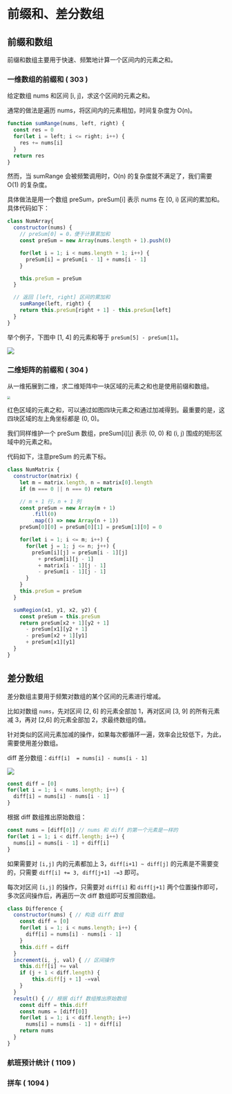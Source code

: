 # 前缀和、差分数组

## 前缀和数组

前缀和数组主要用于快速、频繁地计算一个区间内的元素之和。

### 一维数组的前缀和 ( 303 )

给定数组 nums 和区间 [i, j]，求这个区间的元素之和。

通常的做法是遍历 nums，将区间内的元素相加，时间复杂度为 O(n)。

```javascript
function sumRange(nums, left, right) {
  const res = 0
  for(let i = left; i <= right; i++) {
    res += nums[i]
  }
  return res
}
```

然而，当 sumRange 会被频繁调用时，O(n) 的复杂度就不满足了，我们需要 O(1) 的复杂度。

具体做法是用一个数组 preSum，preSum[i] 表示 nums 在 [0, i) 区间的累加和。具体代码如下：

```javascript
class NumArray{
  constructor(nums) {
    // preSum[0] = 0，便于计算累加和
    const preSum = new Array(nums.length + 1).push(0)

    for(let i = 1; i < nums.length + 1; i++) {
      preSum[i] = preSum[i - 1] + nums[i - 1]
    }

    this.preSum = preSum
  }

  // 返回 [left, right] 区间的累加和
	sumRange(left, right) {
    return this.preSum[right + 1] - this.preSum[left]
  }
}
```

举个例子，下图中 [1, 4] 的元素和等于 `preSum[5] - preSum[1]`。

<img class="img-mid" src="http://rt9iekfji.hn-bkt.clouddn.com/e6c9d24egy1h5hpwi5aakj20ca039q2x.jpg" />

### 二维矩阵的前缀和 ( 304 )

从一维拓展到二维，求二维矩阵中一块区域的元素之和也是使用前缀和数组。

<img class="img-mid" src="http://rt9iekfji.hn-bkt.clouddn.com/e6c9d24egy1h5i55xhxtzj20zk0k0gmg.jpg" style="zoom: 45%;" />

红色区域的元素之和，可以通过如图四块元素之和通过加减得到。最重要的是，这四块区域的左上角坐标都是 (0, 0)。

我们同样维护一个 preSum 数组，preSum[i][j] 表示 (0, 0) 和 (i, j) 围成的矩形区域中的元素之和。

代码如下，注意preSum 的元素下标。

```javascript
class NumMatrix {
  constructor(matrix) {
    let m = matrix.length, n = matrix[0].length
    if (m === 0 || n === 0) return

    // m + 1 行，n + 1 列
    const preSum = new Array(m + 1)
    	.fill(0)
    	.map(() => new Array(n + 1))
    preSum[0][0] = preSum[0][1] = preSum[1][0] = 0

    for(let i = 1; i <= m; i++) {
      for(let j = 1; j <= n; j++) {
        preSum[i][j] = preSum[i - 1][j]
          + preSum[i][j - 1]
          + matrix[i - 1][j - 1]
          - preSum[i - 1][j - 1]
      }
    }
    this.preSum = preSum
  }

  sumRegion(x1, y1, x2, y2) {
    const preSum = this.preSum
    return preSum[x2 + 1][y2 + 1]
      - preSum[x1][y2 + 1]
      - preSum[x2 + 1][y1]
      + preSum[x1][y1]
  }
}
```

## 差分数组

差分数组主要用于频繁对数组的某个区间的元素进行增减。

比如对数组 `nums`，先对区间 [2, 6] 的元素全部加 1，再对区间 [3, 9] 的所有元素减 3，再对 [2,6] 的元素全部加 2，求最终数组的值。

针对类似的区间元素加减的操作，如果每次都循环一遍，效率会比较低下，为此，需要使用差分数组。

diff 差分数组：`diff[i]  = nums[i] - nums[i - 1]`

<img class="img-mid" src="http://rt9iekfji.hn-bkt.clouddn.com/e6c9d24egy1h5ic7wgv5tj209r039q2v.jpg" />

```javascript
const diff = [0]
for(let i = 1; i < nums.length; i++) {
  diff[i] = nums[i] - nums[i - 1]
}
```

根据 diff 数组推出原始数组：

```javascript
const nums = [diff[0]] // nums 和 diff 的第一个元素是一样的
for(let i = 1; i < diff.length; i++) {
  nums[i] = nums[i - 1] + diff[i]
}
```

如果需要对 `[i,j]` 内的元素都加上 3，`diff[i+1] ~ diff[j]` 的元素是不需要变的，只需要 `diff[i] += 3, diff[j+1] -=3` 即可。

每次对区间 `[i,j]` 的操作，只需要对 `diff[i]` 和 `diff[j+1]` 两个位置操作即可，多次区间操作后，再遍历一次 diff 数组即可反推回数组。

```javascript
class Difference {
  constructor(nums) { // 构造 diff 数组
    const diff = [0]
    for(let i = 1; i < nums.length; i++) {
      diff[i] = nums[i] - nums[i - 1]
    }
    this.diff = diff
  }
  increment(i, j, val) { // 区间操作
    this.diff[i] += val
    if (j + 1 < diff.length) {
    	this.diff[j + 1] -=val
    }
  }
  result() { // 根据 diff 数组推出原始数组
    const diff = this.diff
    const nums = [diff[0]]
    for(let i = 1; i < diff.length; i++)
      nums[i] = nums[i - 1] + diff[i]
    return nums
  }
}
```

### 航班预计统计 ( 1109 )

### 拼车 ( 1094 )
